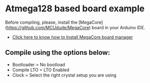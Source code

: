# Atmega128 based board example     

Before compiling, please, install the [MegaCore] (https://github.com/MCUdude/MegaCore) board in your Arduino IDE.
* [Click here to know how to Install MegaCore board manager]( https://github.com/MCUdude/MegaCore#boards-manager-installation)

## Compile using the options below: 

* Bootloader = No bootload
* Compile LTO = LTO Enabled
* Clock = Select the right crystal setup you are using